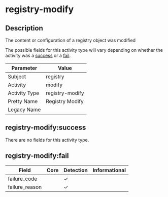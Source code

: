registry-modify
===============

Description
-----------
The content or configuration of a registry object was modified

The possible fields for this activity type will vary depending on whether the activity was a [success](#registry-modifysuccess) or a [fail](#registry-modifyfail).

| Parameter     | Value           |
| ------------- | --------------- |
| Subject       | registry        |
| Activity      | modify          |
| Activity Type | registry-modify |
| Pretty Name   | Registry Modify |
| Legacy Name   |                 |

registry-modify:success
-----------------------

There are no fields for this activity type.


registry-modify:fail
--------------------

| Field          | Core | Detection | Informational |
| -------------- | ---- | --------- | ------------- |
| failure_code   |      | &#10003;  |               |
| failure_reason |      | &#10003;  |               |